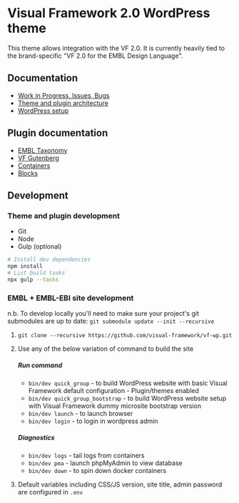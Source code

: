 # Visual Framework 2.0 WordPress theme

This theme allows integration with the VF 2.0. It is currently heavily tied to
the brand-specific "VF 2.0 for the EMBL Design Language".

## Documentation

* [Work in Progress, Issues, Bugs](https://github.com/visual-framework/vf-wp/issues)
* [Theme and plugin architecture](docs/architecture.md)
* [WordPress setup](docs/wordpress.md)

## Plugin documentation

* [EMBL Taxonomy](wp-content/plugins/embl-taxonomy/README.md)
* [VF Gutenberg](wp-content/plugins/vf-gutenberg/README.md)
* [Containers](docs/containers.md)
* [Blocks](docs/blocks.md)

## Development

### Theme and plugin development

* Git
* Node
* Gulp (optional)

```bash
# Install dev dependencies
npm install
# List build tasks
npx gulp --tasks
```

### EMBL + EMBL-EBI site development

n.b. To develop locally you'll need to make sure your project's git submodules are up to date: `git submodule update --init --recursive`

1. `git clone --recursive https://github.com/visual-framework/vf-wp.git`
1. Use any of the below variation of command to build the site

    ##### Run command

    - `bin/dev quick_group` - to build WordPress website with basic Visual Framework default configuration - Plugin/themes enabled
    - `bin/dev quick_group_bootstrap` - to build WordPress website setup with Visual Framework dummy microsite bootstrap version
    - `bin/dev launch` - to launch browser
    - `bin/dev login`  - to login in wordpress admin

    ##### Diagnostics

    - `bin/dev logs`    - tail logs from containers
    - `bin/dev pma`     - launch phpMyAdmin to view database
    - `bin/dev down`   - to spin down docker containers

1. Default variables including CSS/JS version, site title, admin password are configured in `.env`
